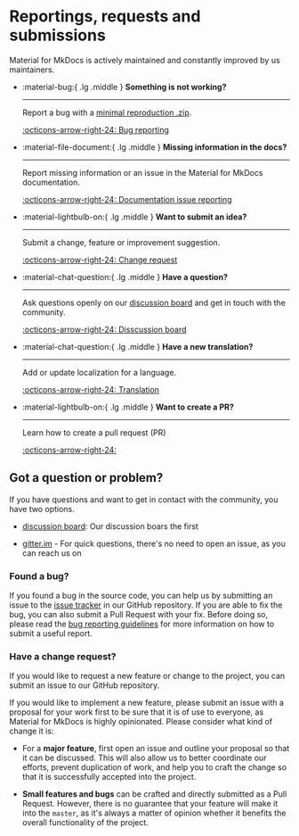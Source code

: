 # Reportings, requests and submissions

Material for MkDocs is actively maintained and constantly improved by us 
maintainers. 

<div class="grid cards" markdown>

-   :material-bug:{ .lg .middle } __Something is not working?__

    ---

    Report a bug with a [minimal reproduction .zip](https://squidfunk.github.io/mkdocs-material/bug-report/reproduction/).

    [:octicons-arrow-right-24: Bug reporting](https://squidfunk.github.io/mkdocs-material/bug-report/)

-   :material-file-document:{ .lg .middle } __Missing information in the docs?__

    ---

    Report missing information or an issue in the Material for MkDocs documentation.

    [:octicons-arrow-right-24: Documentation issue reporting](https://squidfunk.github.io/mkdocs-material/documentation-issue-report/)

-   :material-lightbulb-on:{ .lg .middle } __Want to submit an idea?__

    ---

    Submit a change, feature or improvement suggestion.

    [:octicons-arrow-right-24: Change request](https://squidfunk.github.io/mkdocs-material/change-request/)

-   :material-chat-question:{ .lg .middle } __Have a question?__

    ---

    Ask questions openly on our [discussion board](https://github.com/squidfunk/mkdocs-material/discussions) and get in touch with the community.

    [:octicons-arrow-right-24: Disscussion board](https://github.com/squidfunk/mkdocs-material/discussions)

-   :material-chat-question:{ .lg .middle } __Have a new translation?__

    ---

    Add or update localization for a language.

    [:octicons-arrow-right-24: Translation](https://github.com/squidfunk/mkdocs-material/translation)

-   :material-lightbulb-on:{ .lg .middle } __Want to create a PR?__

    ---

    Learn how to create a pull request (PR) 

    [:octicons-arrow-right-24: ](https://github.com/squidfunk/mkdocs-material/pull-request)

</div>


## Got a question or problem?

If you have questions and want to get in contact with the community, you have 
two options.

- [discussion board]: Our discussion boars the first 
- [gitter.im] - For quick questions, there's no need to open an issue, as you can reach us on

  [discussion board]: https://github.com/squidfunk/mkdocs-material/discussions
  [gitter.im]: https://gitter.im/squidfunk/mkdocs-material

### Found a bug?

If you found a bug in the source code, you can help us by submitting an issue
to the [issue tracker] in our GitHub repository. If you are able to fix the bug, 
you can also submit a Pull Request with your fix. Before doing so, please read the 
[bug reporting guidelines](https://squidfunk.github.io/mkdocs-material/bug-report/)
for more information on how to submit a useful report.

  [issue tracker]: https://github.com/squidfunk/mkdocs-material/issues
  [submission guidelines]: #submission-guidelines

### Have a change request?

If you would like to request a new feature or change to the project, you can 
submit an issue to our GitHub repository.

If you would like to implement a new feature, please submit an issue with a
proposal for your work first to be sure that it is of use to everyone, as
Material for MkDocs is highly opinionated. Please consider what kind of change
it is:

* For a **major feature**, first open an issue and outline your proposal so
  that it can be discussed. This will also allow us to better coordinate our
  efforts, prevent duplication of work, and help you to craft the change so
  that it is successfully accepted into the project.

* **Small features and bugs** can be crafted and directly submitted as a Pull
  Request. However, there is no guarantee that your feature will make it into
  the `master`, as it's always a matter of opinion whether it benefits the
  overall functionality of the project.
